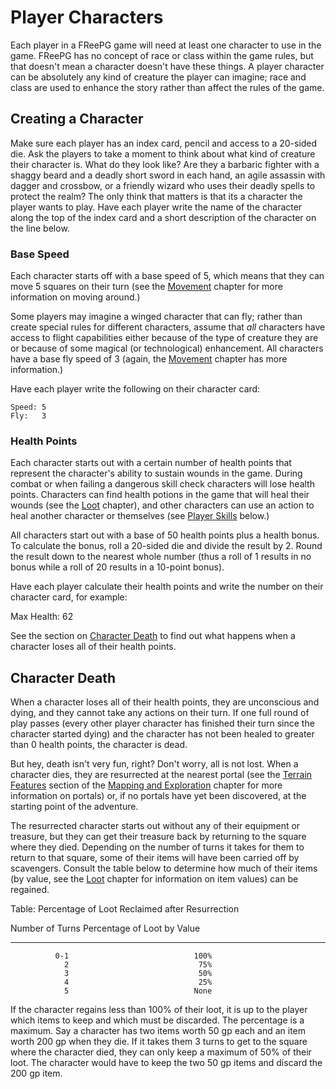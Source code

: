 # Player Characters #

Each player in a FReePG game will need at least one character to use in 
the game. FReePG has no concept of race or class within the game rules, 
but that doesn't mean a character doesn't have these things. A player 
character can be absolutely any kind of creature the player can imagine; 
race and class are used to enhance the story rather than affect the 
rules of the game.

## Creating a Character ##

Make sure each player has an index card, pencil and access to a 20-sided 
die. Ask the players to take a moment to think about what kind of 
creature their character is. What do they look like? Are they a barbaric 
fighter with a shaggy beard and a deadly short sword in each hand, an 
agile assassin with dagger and crossbow, or a friendly wizard who uses 
their deadly spells to protect the realm? The only think that matters is 
that its a character the player wants to play. Have each player write 
the name of the character along the top of the index card and a short 
description of the character on the line below.

### Base Speed ###

Each character starts off with a base speed of 5, which means that they 
can move 5 squares on their turn (see the [Movement](#movement) chapter 
for more information on moving around.)

Some players may imagine a winged character that can fly; rather than 
create special rules for different characters, assume that *all* 
characters have access to flight capabilities either because of the type 
of creature they are or because of some magical (or technological) 
enhancement. All characters have a base fly speed of 3 (again, the 
[Movement](#movement) chapter has more information.)

Have each player write the following on their character card:

    Speed: 5
    Fly:   3

### Health Points ###

Each character starts out with a certain number of health points that 
represent the character's ability to sustain wounds in the game. During 
combat or when failing a dangerous skill check characters will lose 
health points. Characters can find health potions in the game that will 
heal their wounds (see the [Loot](#loot) chapter), and other characters 
can use an action to heal another character or themselves (see [Player 
Skills](#player-skills) below.)

All characters start out with a base of 50 health points plus a health 
bonus. To calculate the bonus, roll a 20-sided die and divide the result 
by 2. Round the result down to the nearest whole number (thus a roll of 
1 results in no bonus while a roll of 20 results in a 10-point bonus).

Have each player calculate their health points and write the number on 
their character card, for example:

  Max Health: 62

See the section on [Character Death](#character-death) to find out what 
happens when a character loses all of their health points.

## Character Death ##

When a character loses all of their health points, they are unconscious 
and dying, and they cannot take any actions on their turn. If one full 
round of play passes (every other player character has finished their 
turn since the character started dying) and the character has not been 
healed to greater than 0 health points, the character is dead.

But hey, death isn't very fun, right? Don't worry, all is not lost. When 
a character dies, they are resurrected at the nearest portal (see the 
[Terrain Features](#terrain-features) section of the [Mapping and 
Exploration](#mapping-and-exploration) chapter for more information on 
portals) or, if no portals have yet been discovered, at the starting 
point of the adventure.

The resurrected character starts out without any of their equipment or 
treasure, but they can get their treasure back by returning to the 
square where they died. Depending on the number of turns it takes for 
them to return to that square, some of their items will have been 
carried off by scavengers. Consult the table below to determine how much 
of their items (by value, see the [Loot](#loot) chapter for information 
on item values) can be regained.

Table: Percentage of Loot Reclaimed after Resurrection

  Number of Turns     Percentage of Loot by Value
-----------------   -----------------------------
              0-1                            100%
                2                             75%
                3                             50%
                4                             25%
                5                            None

If the character regains less than 100% of their loot, it is up to the 
player which items to keep and which must be discarded. The percentage 
is a maximum. Say a character has two items worth 50 gp each and an item 
worth 200 gp when they die. If it takes them 3 turns to get to the 
square where the character died, they can only keep a maximum of 50% of 
their loot. The character would have to keep the two 50 gp items and 
discard the 200 gp item.
